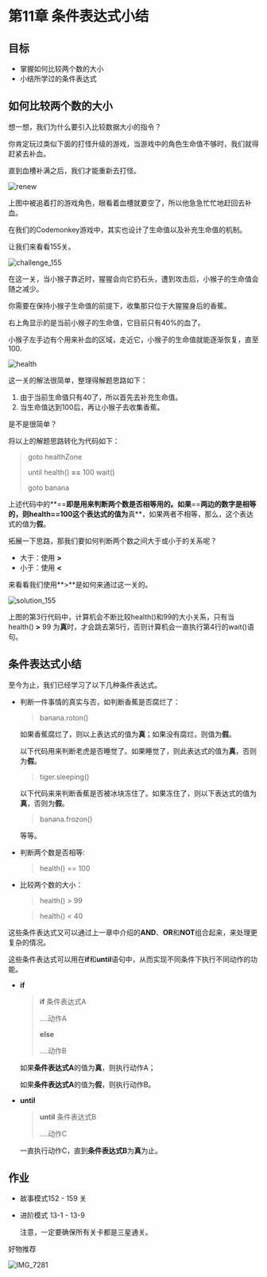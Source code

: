 # 第11章 条件表达式小结

## 目标

* 掌握如何比较两个数的大小
* 小结所学过的条件表达式



## 如何比较两个数的大小

想一想，我们为什么要引入比较数据大小的指令？

你肯定玩过类似下面的打怪升级的游戏，当游戏中的角色生命值不够时，我们就得赶紧去补血。

直到血槽补满之后，我们才能重新去打怪。

![renew](https://github.com/icuic/cm/raw/master/image/14_compare/renew.gif)

上图中被追着打的游戏角色，眼看着血槽就要空了，所以他急急忙忙地赶回去补血。

在我们的Codemonkey游戏中，其实也设计了生命值以及补充生命值的机制。

让我们来看看155关。

![challenge_155](https://github.com/icuic/cm/raw/master/image/14_compare/challenge_155.jpg)

在这一关，当小猴子靠近时，猩猩会向它扔石头，遭到攻击后，小猴子的生命值会随之减少。

你需要在保持小猴子生命值的前提下，收集那只位于大猩猩身后的香蕉。

右上角显示的是当前小猴子的生命值，它目前只有40%的血了。

小猴子左手边有个用来补血的区域，走近它，小猴子的生命值就能逐渐恢复，直至100.

![health](https://github.com/icuic/cm/raw/master/image/14_compare/health.gif)

这一关的解法很简单，整理得解题思路如下：

1. 由于当前生命值只有40了，所以首先去补充生命值。
2. 当生命值达到100后，再让小猴子去收集香蕉。

是不是很简单？

将以上的解题思路转化为代码如下：

> goto healthZone
>
> until health() **==** 100
>     wait()
>
> goto banana

上述代码中的**==**即是用来判断两个数是否相等用的。如果**==**两边的数字是相等的，则health==100这个表达式的值为**真**，如果两者不相等，那么，这个表达式的值为**假**。

拓展一下思路，那我们要如何判断两个数之间大于或小于的关系呢？

- 大于：使用 **>**
- 小于：使用 **<**

来看看我们使用**>**是如何来通过这一关的。

![solution_155](https://github.com/icuic/cm/raw/master/image/14_compare/solution_155.gif)

上图的第3行代码中，计算机会不断比较health()和99的大小关系，只有当health() **>** 99 为**真**时，才会跳去第5行，否则计算机会一直执行第4行的wait()语句。



## 条件表达式小结

至今为止，我们已经学习了以下几种条件表达式。

- 判断一件事情的真实与否，如判断香蕉是否腐烂了：

  > banana.roton()

  如果香蕉腐烂了，则以上表达式的值为**真**；如果没有腐烂，则值为**假**。

  以下代码用来判断老虎是否睡觉了。如果睡觉了，则此表达式的值为**真**，否则为**假**。

  > tiger.sleeping()

  以下代码来来判断香蕉是否被冰块冻住了。如果冻住了，则以下表达式的值为**真**，否则为**假**。

  > banana.frozon()

  等等。

- 判断两个数是否相等:

  > health() == 100

- 比较两个数的大小：

  > health() > 99

  > health() < 40 

这些条件表达式又可以通过上一章中介绍的**AND**、**OR**和**NOT**组合起来，来处理更复杂的情况。

这些条件表达式可以用在**if**和**until**语句中，从而实现不同条件下执行不同动作的功能。

* **if**

  > **if** 条件表达式A
  >
  > ....动作A
  >
  > **else**
  >
  > ....动作B

  如果**条件表达式A**的值为**真**，则执行动作A；

  如果**条件表达式A**的值为**假**，则执行动作B。

* **until**

  > **until** 条件表达式B
  >
  > ....动作C

  一直执行动作C，直到**条件表达式B**为**真**为止。

  

## 作业

- 故事模式152 - 159 关

- 进阶模式 13-1 - 13-9

  注意，一定要确保所有关卡都是三星通关。



好物推荐

![IMG_7281](https://github.com/icuic/cm/raw/master/image/14_compare/IMG_7281.PNG)
